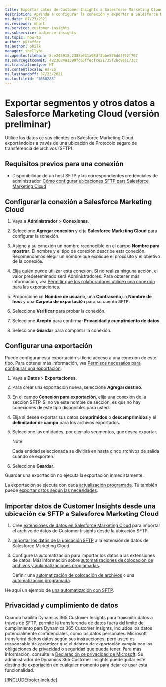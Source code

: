 ```yaml
---
title: Exportar datos de Customer Insights a Salesforce Marketing Cloud
description: Aprenda a configurar la conexión y exportar a Salesforce Marketing Cloud.
ms.date: 07/23/2021
ms.reviewer: mhart
ms.service: customer-insights
ms.subservice: audience-insights
ms.topic: how-to
author: pkieffer
ms.author: philk
manager: shellyha
ms.openlocfilehash: 8ce243918c2388e931a98df3bbe576ddf692f707
ms.sourcegitcommit: 4823684a1399fd66ffecfce21735f2bc90a1733c
ms.translationtype: HT
ms.contentlocale: es-ES
ms.lasthandoff: 07/23/2021
ms.locfileid: "6660288"
---
```

# <a name="export-segments-and-other-data-to-salesforce-marketing-cloud-preview"></a>Exportar segmentos y otros datos a Salesforce Marketing Cloud (versión preliminar)

Utilice los datos de sus clientes en Salesforce Marketing Cloud exportándolos a través de una ubicación de Protocolo seguro de transferencia de archivos (SFTP).

## <a name="prerequisites-for-connection"></a>Requisitos previos para una conexión

- Disponibilidad de un host SFTP y las correspondientes credenciales de administrador. [Cómo configurar ubicaciones SFTP para Salesforce Marketing Cloud](https://help.salesforce.com/articleView?id=sf.mc_es_configure_enhanced_ftp.htm&type=5) 

## <a name="set-up-the-connection-to-salesforce-marketing-cloud"></a>Configurar la conexión a Salesforce Marketing Cloud

1. Vaya a **Administrador** > **Conexiones**.

1. Seleccione **Agregar conexión** y elija **Salesforce Marketing Cloud** para configurar la conexión.

1. Asigne a su conexión un nombre reconocible en el campo **Nombre para mostrar**. El nombre y el tipo de conexión describe esta conexión. Recomendamos elegir un nombre que explique el propósito y el objetivo de la conexión.

1. Elija quién puede utilizar esta conexión. Si no realiza ninguna acción, el valor predeterminado será Administradores. Para obtener más información, vea [Permitir que los colaboradores utilicen una conexión para las exportaciones](connections.md#allow-contributors-to-use-a-connection-for-exports).

1. Proporcione un **Nombre de usuario**, una **Contraseña**,un **Nombre de host** y una **Carpeta de exportación** para su cuenta SFTP.

1. Seleccione **Verificar** para probar la conexión.

1. Seleccione **Acepto** para confirmar **Privacidad y cumplimiento de datos**.

1. Seleccione **Guardar** para completar la conexión.

## <a name="configure-an-export"></a>Configurar una exportación

Puede configurar esta exportación si tiene acceso a una conexión de este tipo. Para obtener más información, vea [Permisos necesarios para configurar una exportación](export-destinations.md#set-up-a-new-export).

1. Vaya a **Datos** > **Exportaciones**.

1. Para crear una exportación nueva, seleccione **Agregar destino**.

1. En el campo **Conexión para exportación**, elija una conexión de la sección SFTP. Si no ve este nombre de sección, es que no hay conexiones de este tipo disponibles para usted.

1. Elija si desea exportar sus datos **comprimidos** o **descomprimidos** y el **delimitador de campo** para los archivos exportados.

1. Seleccione las entidades, por ejemplo segmentos, que desea exportar.

   > [!NOTE]
   > Cada entidad seleccionada se dividirá en hasta cinco archivos de salida cuando se exporten. 

1. Seleccione **Guardar**.

Guardar una exportación no ejecuta la exportación inmediatamente.

La exportación se ejecuta con cada [actualización programada](system.md#schedule-tab). Tú también puede [exportar datos según las necesidades](export-destinations.md#run-exports-on-demand). 

## <a name="import-customer-insights-data-from-sftp-location-to-salesforce-marketing-cloud"></a>Importar datos de Customer Insights desde una ubicación de SFTP a Salesforce Marketing Cloud

1. Cree [extensiones de datos en Salesforce Marketing Cloud](https://help.salesforce.com/articleView?id=sf.mc_es_create_data_extension.htm&type=5) para importar el archivo de datos de Customer Insights desde la ubicación SFTP.

2. [Importar los datos de la ubicación SFTP](https://help.salesforce.com/articleView?id=sf.mc_es_import_data_extension_classic.htm&type=5) a la extensión de datos de Salesforce Marketing Cloud. 

3. Configure la automatización para importar los datos a las extensiones de datos. Más información sobre [automatizaciones de colocación de archivos y automatizaciones programadas](https://help.salesforce.com/articleView?id=sf.mc_as_triggered_automations.htm&type=5).

   Definir una [automatización de colocación de archivos](https://help.salesforce.com/articleView?id=sf.mc_as_define_a_triggered_automation.htm&type=5) o una [automatización programada](https://help.salesforce.com/articleView?id=sf.mc_as_define_a_scheduled_automation.htm&type=5). 

He aquí un ejemplo de [una automatización con SFTP](https://help.salesforce.com/articleView?id=sf.mc_as_ftp_and_triggered_automation_scenario.htm&type=5).

## <a name="data-privacy-and-compliance"></a>Privacidad y cumplimiento de datos

Cuando habilita Dynamics 365 Customer Insights para transmitir datos a través de SFTP, permite la transferencia de datos fuera del límite de cumplimiento para Dynamics 365 Customer Insights, incluidos los datos potencialmente confidenciales, como los datos personales. Microsoft transferirá dichos datos según sus instrucciones, pero usted es responsable de garantizar que el destino de exportación cumpla con las obligaciones de privacidad o seguridad que pueda tener. Para más información, consulte la [Declaración de privacidad de Microsoft](https://go.microsoft.com/fwlink/?linkid=396732).
Su administrador de Dynamics 365 Customer Insights puede quitar este destino de exportación en cualquier momento para dejar de usar esta funcionalidad.

[!INCLUDE[footer-include](../includes/footer-banner.md)]
